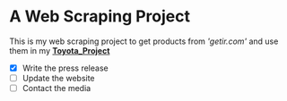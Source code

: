 # A Web Scraping Project

This is my web scraping project to get products from _'getir.com'_ and use them in my [**Toyota_Project**](https://github.com/Luieitalian/Toyota_Project)

- [x] Write the press release
- [ ] Update the website
- [ ] Contact the media